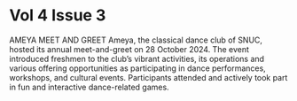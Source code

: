 # Vol 4 Issue 3

AMEYA MEET AND GREET
Ameya,  the  classical  dance  club  of  SNUC,  hosted  its
annual  meet-and-greet  on  28  October  2024.  The  event
introduced  freshmen  to  the  club’s  vibrant  activities,
its  operations  and  various
offering
opportunities
as
participating  in  dance  performances,  workshops,  and
cultural  events.  Participants  attended  and  actively  took
part in fun and interactive dance-related games.
